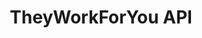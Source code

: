 ---
schema: default
title: TheyWorkForYou API
organization: mySociety
notes: An API to look at politicians in the UK's Houses of Parliament.
resources:
  - name: TheyWorkForYou API
    url: 'https://www.theyworkforyou.com/api/'
    format: api
license: ''
category:
  - People
  - APIs
  - United Kingdom
maintainer: ''
maintainer_email: ''
---